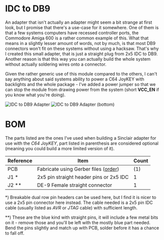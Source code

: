# IDC to DB9

An adapter that isn't actually an adapter might seem a bit strange at first look, but I promise that there's a use-case for it somewhere. One of them is that a few systems computers have recessed controller ports, the Commodore Amiga 600 is a rather common example of this. What that means in a slightly lesser amount of words, not by much, is that most DB9 connectors won't fit on these systems without using a hacksaw. That's why I created this small adapter, that is just a straight plug from 2x5 IDC to DB9. Another reason is that this way you can actually build the whole system without actually soldering wires onto a connector.

Given the rather generic use of this module compared to the others, I can't say anything about said systems ability to power a C64 JoyKEY with backlights and the whole package - I've added a power jumper so that we can stop the module from drawing power from the system (short **VCC_EN** if you know what you're doing).

![IDC to DB9 Adapter](https://github.com/tebl/C64-JoyKEY/raw/main/gallery/straight_adapter.jpg)
![IDC to DB9 Adapter (bottom)](https://github.com/tebl/C64-JoyKEY/raw/main/gallery/straight_adapter_bottom.jpg)

# BOM
The parts listed are the ones I've used when building a Sinclair adapter for use with the *C64 JoyKEY*, part listed in parenthesis are considered optional (meaning you could build a more limited version of it). 

| Reference     | Item                                      | Count |
| ------------- | ----------------------------------------- | ----- |
| PCB           | Fabricate using Gerber files ([order]())  |    (1)|
| J1 *          | 2x5 pin straight header pins or 2x5 IDC   |     1 |
| J2 **         | DE-9 Female straight connector            |     1 |

*) Breakable dual row pin headers can be used here, but I find it is nicer to use a 2x5 pin connector here instead. The cable needed is a 2x5 pin IDC cable (usually listed as *AVR* or *JTAG* cable) with sufficient length.

**) These are the blue kind with straight pins, it will include a few metal bits on it - remove those and you'll be left with the mostly blue part needed. Bend the pins slightly and match up with PCB, solder before it has a chance to fall off.